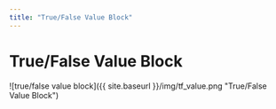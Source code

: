 ```yaml
---
title: "True/False Value Block"
---
```

# True/False Value Block
![true/false value block]({{ site.baseurl }}/img/tf_value.png "True/False Value Block")